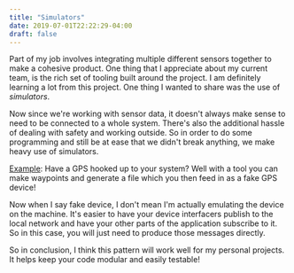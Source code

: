 ```yaml
---
title: "Simulators"
date: 2019-07-01T22:22:29-04:00
draft: false 
---
```


Part of my job involves integrating multiple different sensors together to make a cohesive product. One thing that I appreciate about my current team, is the rich set of tooling built around the project. I am definitely learning a lot from this project. One thing I wanted to share was the use of *simulators*. 

Now since we're working with sensor data, it doesn't always make sense to need to be connected to a whole system. There's also the additional hassle of dealing with safety and working outside. So in order to do some programming and still be at ease that we didn't break anything, we make heavy use of simulators.

<u>Example</u>: Have a GPS hooked up to your system? Well with a tool you can make waypoints and generate a file which you then feed in as a fake GPS device!

Now when I say fake device, I don't mean I'm actually emulating the device on the machine. It's easier to have your device interfacers publish to the local network and have your other parts of the application subscribe to it. So in this case, you will just need to produce those messages directly.

So in conclusion, I think this pattern will work well for my personal projects. It helps keep your code modular and easily testable!
